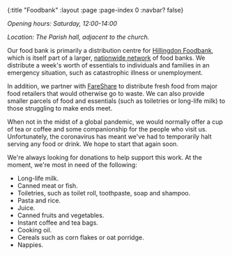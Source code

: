 {:title "Foodbank"
 :layout :page
 :page-index 0
 :navbar? false}

*Opening hours: Saturday, 12:00-14:00*

*Location: The Parish hall, adjacent to the church.*

Our food bank is primarily a distribution centre for [Hillingdon Foodbank](https://hillingdon.foodbank.org.uk/), which is itself part of a larger, [nationwide network](https://www.trusselltrust.org/) of food banks. We distribute a week's worth of essentials to individuals and families in an emergency situation, such as catastrophic illness or unemployment.

In addition, we partner with [FareShare](https://fareshare.org.uk/) to distribute fresh food from major food retailers that would otherwise go to waste. We can also provide smaller parcels of food and essentials (such as toiletries or long-life milk) to those struggling to make ends meet.

When not in the midst of a global pandemic, we would normally offer a cup of tea or coffee and some companionship for the people who visit us. Unfortunately, the coronavirus has meant we've had to temporarily halt serving any food or drink. We hope to start that again soon.

We're always looking for donations to help support this work. At the moment, we're most in need of the following:

 * Long-life milk.
 * Canned meat or fish.
 * Toiletries, such as toilet roll, toothpaste, soap and shampoo.
 * Pasta and rice.
 * Juice.
 * Canned fruits and vegetables.
 * Instant coffee and tea bags.
 * Cooking oil.
 * Cereals such as corn flakes or oat porridge.
 * Nappies.
